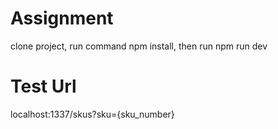 # Assignment
 clone project,
 run command npm install, then run npm run dev

# Test Url
 localhost:1337/skus?sku={sku_number}
